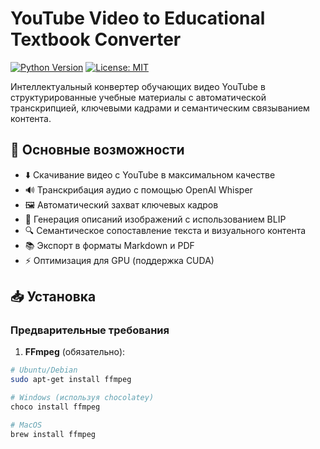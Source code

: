 # YouTube Video to Educational Textbook Converter

[![Python Version](https://img.shields.io/badge/python-3.8%2B-blue)](https://www.python.org/)
[![License: MIT](https://img.shields.io/badge/License-MIT-yellow.svg)](https://opensource.org/licenses/MIT)

Интеллектуальный конвертер обучающих видео YouTube в структурированные учебные материалы с автоматической транскрипцией, ключевыми кадрами и семантическим связыванием контента.

## 📌 Основные возможности

- ⬇️ Скачивание видео с YouTube в максимальном качестве
- 🔊 Транскрибация аудио с помощью OpenAI Whisper
- 🖼️ Автоматический захват ключевых кадров
- 🤖 Генерация описаний изображений с использованием BLIP
- 🔍 Семантическое сопоставление текста и визуального контента
- 📚 Экспорт в форматы Markdown и PDF
- ⚡ Оптимизация для GPU (поддержка CUDA)

## 📥 Установка

### Предварительные требования

1. **FFmpeg** (обязательно):
```bash
# Ubuntu/Debian
sudo apt-get install ffmpeg

# Windows (используя chocolatey)
choco install ffmpeg

# MacOS
brew install ffmpeg
